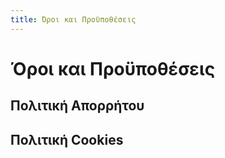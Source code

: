 ```yaml
---
title: Όροι και Προϋποθέσεις
---
```


# Όροι και Προϋποθέσεις
## Πολιτική Aπορρήτου
## Πολιτική Cookies
